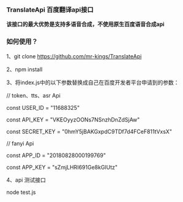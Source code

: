 ### TranslateApi 百度翻译api接口

**该接口的最大优势是支持多语音合成，不使用原生百度语音合成api**

### 如何使用？

1、git clone https://github.com/mr-kings/TranslateApi

2、npm install

3、将index.js中的以下参数替换成自己在百度开发者平台申请到的参数：

// token、tts、asr Api

const USER_ID = "11688325"

const API_KEY = "VKEOyyzOONs7NSnzhDnZdSjAw"

const SECRET_KEY = "0hmY5jBAKGxpdC9TDf7d4FCeF811tVxsX"

// fanyi Api

const APP_ID = "20180828000199769"

const APP_KEY = "sZmjLHRI691Ge8kGIUtz"

4、api 测试接口

node test.js

